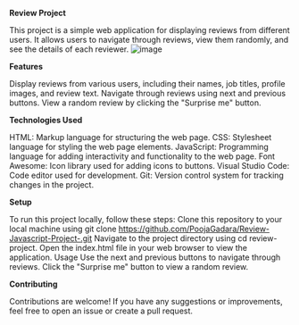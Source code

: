 
**Review Project**

This project is a simple web application for displaying reviews from different users. It allows users to navigate through reviews, view them randomly, and see the details of each reviewer.
![image](https://github.com/PoojaGadara/Review-Javascript-Project-/assets/100752133/0bc8f62a-ab56-4b71-b8ad-fd38e0b8f0f7)

**Features**

Display reviews from various users, including their names, job titles, profile images, and review text.
Navigate through reviews using next and previous buttons.
View a random review by clicking the "Surprise me" button.

**Technologies Used**

HTML: Markup language for structuring the web page.
CSS: Stylesheet language for styling the web page elements.
JavaScript: Programming language for adding interactivity and functionality to the web page.
Font Awesome: Icon library used for adding icons to buttons.
Visual Studio Code: Code editor used for development.
Git: Version control system for tracking changes in the project.

**Setup**

To run this project locally, follow these steps:
Clone this repository to your local machine using git clone https://github.com/PoojaGadara/Review-Javascript-Project-.git
Navigate to the project directory using cd review-project.
Open the index.html file in your web browser to view the application.
Usage
Use the next and previous buttons to navigate through reviews.
Click the "Surprise me" button to view a random review.

**Contributing**

Contributions are welcome! If you have any suggestions or improvements, feel free to open an issue or create a pull request.
